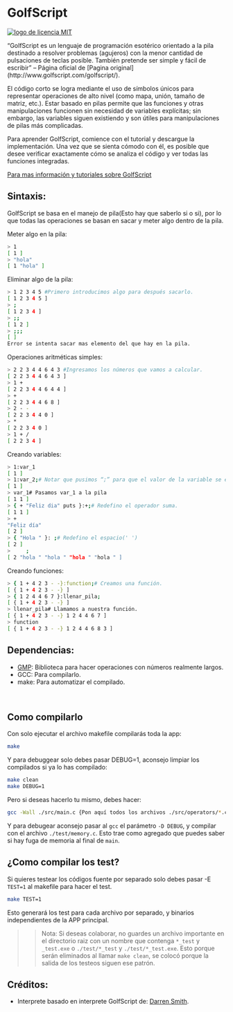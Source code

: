 # GolfScript
[![logo de licencia MIT](https://user-images.githubusercontent.com/66857879/186940932-591760e2-d06c-49e5-b822-08e6ecef3462.png)](https://raw.githubusercontent.com/dabl03/GolfScript/main/licence)
<p>
    <!--Definición sacada de: http://www.golfscript.com/golfscript/  -->
    “GolfScript es un lenguaje de programación esotérico orientado a la pila destinado a resolver problemas (agujeros) con la menor cantidad de pulsaciones de teclas posible. También pretende ser simple y fácil de escribir” – Página oficial de [Pagina original](http://www.golfscript.com/golfscript/).
</p>
<p>
    El código corto se logra mediante el uso de símbolos únicos para representar operaciones de alto nivel (como mapa, unión, tamaño de matriz, etc.). Estar basado en pilas permite que las funciones y otras manipulaciones funcionen sin necesidad de variables explícitas; sin embargo, las variables siguen existiendo y son útiles para manipulaciones de pilas más complicadas.
</p>
<p>
    Para aprender GolfScript, comience con el tutorial y descargue la implementación. Una vez que se sienta cómodo con él, es posible que desee verificar exactamente cómo se analiza el código y ver todas las funciones integradas.
</p>
<p>
    <a href="http://www.golfscript.com/golfscript/">Para mas información y tutoriales sobre GolfScript</a>
</p>

## Sintaxis:

<p>
    GolfScript se basa en el manejo de pila(Esto hay que saberlo si o si), por lo que todas las operaciones se basan en sacar y meter algo dentro de la pila. 
</p>

Meter algo en la pila:

```Bash
> 1
[ 1 ]
> "hola"
[ 1 "hola" ]
```
Eliminar algo de la pila:
```Bash
> 1 2 3 4 5 #Primero introducimos algo para después sacarlo.
[ 1 2 3 4 5 ]
> ;
[ 1 2 3 4 ]
> ;;
[ 1 2 ]
> ;;;
[ ]
Error se intenta sacar mas elemento del que hay en la pila.
```
Operaciones aritméticas simples:
```Bash
> 2 2 3 4 4 6 4 3 #Ingresamos los números que vamos a calcular.
[ 2 2 3 4 4 6 4 3 ]
> 1 +
[ 2 2 3 4 4 6 4 4 ]
> +
[ 2 2 3 4 4 6 8 ]
> 2 - -
[ 2 2 3 4 4 0 ]
> *
[ 2 2 3 4 0 ]
> 1 + /
[ 2 2 3 4 ]
```
Creando variables:
```Bash
> 1:var_1
[ 1 ]
> 1:var_2;# Notar que pusimos “;” para que el valor de la variable se elimine de la pila.
[ 1 ]
> var_1# Pasamos var_1 a la pila
[ 1 1 ]
> { + "Feliz dia" puts }:+;# Redefino el operador suma.
[ 1 1 ]
> +
"Feliz día"
[ 2 ]
> { "Hola " }: ;# Redefino el espacio(' ')
[ 2 ]
>     ;
[ 2 "hola " "hola " "hola " "hola " ]
```
Creando funciones:
```Bash
> { 1 + 4 2 3 - -}:function;# Creamos una función.
[ { 1 + 4 2 3 - -} ]
> { 1 2 4 4 6 7 }:llenar_pila;
[ { 1 + 4 2 3 - -} ]
> llenar_pila# Llamamos a nuestra función.
[ { 1 + 4 2 3 - -} 1 2 4 4 6 7 ]
> function
[ { 1 + 4 2 3 - -} 1 2 4 4 6 8 3 ]
```
## Dependencias:
- <a href="https://gmplib.org/manual/Headers-and-Libraries">GMP</a>: Biblioteca para hacer operaciones con números realmente largos.
- GCC: Para compilarlo.
- make: Para automatizar el compilado.
<br/>

## Como compilarlo
Con solo ejecutar el archivo makefile compilarás toda la app:
```Bash
make
```
Y para debuggear solo debes pasar DEBUG=1, aconsejo limpiar los compilados si ya lo has compilado:
```Bash
make clean
make DEBUG=1
```
Pero si deseas hacerlo tu mismo, debes hacer:
```Bash
gcc -Wall ./src/main.c {Pon aquí todos los archivos ./src/operators/*.c} {Pon aquí todos los archivos ./src/*.c} -o ./gsp -lgmp
```
Y para debugear aconsejo pasar al `gcc` el parámetro `-D DEBUG`, y compilar con el archivo `./test/memory.c`. Esto trae como agregado que puedes saber si hay fuga de memoria al final de `main`.

## ¿Como compilar los test?
Si quieres testear los códigos fuente por separado solo debes pasar -E `TEST=1`  al makefile para hacer el test.
```Bash
make TEST=1
```
Esto generará los test para cada archivo por separado, y binarios independientes de la APP principal.

>> Nota: Si deseas colaborar, no guardes un archivo importante en el directorio raiz con un nombre que contenga `*_test` y `_test.exe` o `./test/*_test` y `./test/*_test.exe`. Esto porque serán eliminados al llamar `make clean`, se colocó porque la salida de los testeos siguen ese patrón.

## Créditos:
-  Interprete basado en interprete GolfScript de: <a href="https://github.com/darrenks/golfscript">Darren Smith</a>. 
